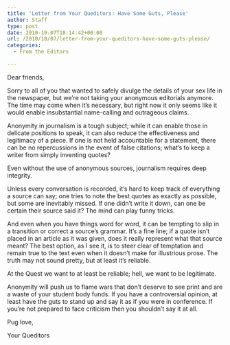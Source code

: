```yaml
---
title: 'Letter from Your Queditors: Have Some Guts, Please'
author: Staff
type: post
date: 2010-10-07T18:14:42+00:00
url: /2010/10/07/letter-from-your-queditors-have-some-guts-please/
categories:
  - From the Editors

---
```

Dear friends,

Sorry to all of you that wanted to safely divulge the details of your sex life in the newspaper, but we&#8217;re not taking your anonymous editorials anymore. The time may come when it&#8217;s necessary, but right now it only seems like it would enable insubstantial name-calling and outrageous claims.

Anonymity in journalism is a tough subject; while it can enable those in delicate positions to speak, it can also reduce the effectiveness and legitimacy of a piece. If one is not held accountable for a statement, there can be no repercussions in the event of false citations; what&#8217;s to keep a writer from simply inventing quotes?

Even without the use of anonymous sources, journalism requires deep integrity.

Unless every conversation is recorded, it&#8217;s hard to keep track of everything a source can say; one tries to note the best quotes as exactly as possible, but some are inevitably missed. If one didn&#8217;t write it down, can one be certain their source said it? The mind can play funny tricks.

And even when you have things word for word, it can be tempting to slip in a transition or correct a source&#8217;s grammar. It&#8217;s a fine line; if a quote isn&#8217;t placed in an article as it was given, does it really represent what that source meant? The best option, as I see it, is to steer clear of temptation and remain true to the text even when it doesn&#8217;t make for illustrious prose. The truth may not sound pretty, but at least it&#8217;s reliable.

At the Quest we want to at least be reliable; hell, we want to be legitimate.

Anonymity will push us to flame wars that don&#8217;t deserve to see print and are a waste of your student body funds. If you have a controversial opinion, at least have the guts to stand up and say it as if you were in conference. If you&#8217;re not prepared to face criticism then you shouldn&#8217;t say it at all.

Pug love,

Your Queditors